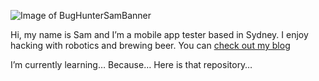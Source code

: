 ![Image of BugHunterSamBanner](https://bughuntersam.com/wp-content/uploads/2020/07/BugHunterSam.png)

Hi, my name is Sam and I’m a mobile app tester based in Sydney. I enjoy hacking with robotics and brewing beer. You can [check out my blog](https://bughuntersam.com)

I’m currently learning…
Because…
Here is that repository…

<!--
**BugHunterSam/BugHunterSam** is a ✨ _special_ ✨ repository because its `README.md` (this file) appears on your GitHub profile.

Here are some ideas to get you started:

- 🔭 I’m currently working on ...
- 🌱 I’m currently learning ...
- 👯 I’m looking to collaborate on ...
- 🤔 I’m looking for help with ...
- 💬 Ask me about ...
- 📫 How to reach me: ...
- 😄 Pronouns: ...
- ⚡ Fun fact: ...
-->
